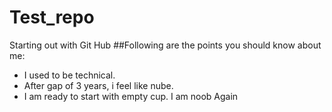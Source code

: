 # Test_repo
Starting out with Git Hub
##Following are the points you should know about me:
* I used to be technical.
* After gap of 3 years, i feel like nube.
* I am ready to start with empty cup. I am noob Again
